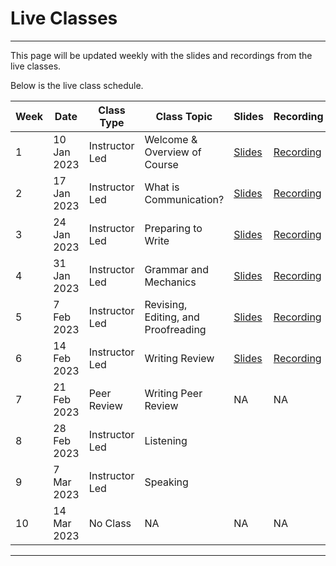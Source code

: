 # Live Classes

---

This page will be updated weekly with the slides and recordings from the live classes.

Below is the live class schedule.

| Week  | Date | Class Type | Class Topic | Slides | Recording |
| --- | --- | --- | --- | --- | --- |
| 1 | 10 Jan 2023 | Instructor Led | Welcome & Overview of Course | [Slides](https://docs.google.com/presentation/d/15yOHVGlfesdCA31uWE0IdyxJVkPaFfCkJBGCb07wZfo/edit?usp=sharing) | [Recording](https://www.youtube.com/watch?v=D7huPB0jJiQ) |
| 2 | 17 Jan 2023 | Instructor Led | What is Communication? | [Slides](https://docs.google.com/presentation/d/1h-1-1zK9EYS2E6AYj4OnY9iH27pxWLuzuBq5EVNYjTY/edit?usp=sharing) | [Recording](https://youtu.be/fB89eiBGdoU) |
| 3 | 24 Jan 2023 | Instructor Led | Preparing to Write | [Slides](https://docs.google.com/presentation/d/1eGipuBmRikzwfpReBrbB8mXz73YDWKV1ztWarEgc03s/edit#slide=id.g1d922eb73eb_1_365)  | [Recording](https://youtu.be/bZLx4cgKq4s) | 
| 4 | 31 Jan 2023 | Instructor Led | Grammar and Mechanics | [Slides](https://docs.google.com/presentation/d/1mzDfA8bz06G9NMV5wCCv3D2kpJlyUDj2j9WQl890BhM/edit?usp=sharing) | [Recording](https://youtu.be/q4w7SNwXCNQ) |
| 5 | 7 Feb 2023 | Instructor Led | Revising, Editing, and Proofreading | [Slides](https://docs.google.com/presentation/d/1hlU8sHYlEukBXqCuDAGSF18vuR94sQAnRA1mnWoKXrs/edit?usp=sharing) | [Recording](https://youtu.be/miqpzl198t8) |
| 6 | 14 Feb 2023 | Instructor Led | Writing Review | [Slides](https://docs.google.com/presentation/d/1PpIZhe-Xl6sazZDJEBWahXUusmZcZPYyWVM6pc-dGh4/edit#slide=id.g1d922eb73eb_1_365)| [Recording](https://youtu.be/tPPFWMTPS2M) |
| 7 | 21 Feb 2023 | Peer Review | Writing Peer Review| NA | NA |
| 8 | 28 Feb 2023 | Instructor Led | Listening |  |  |
| 9 | 7 Mar 2023 | Instructor Led | Speaking |  |  |
| 10 | 14 Mar 2023 | No Class  | NA| NA | NA |

---
